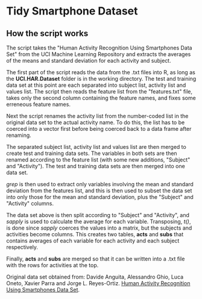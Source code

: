 # Tidy Smartphone Dataset

## How the script works

The script takes the "Human Activity Recognition Using Smartphones Data Set" from the UCI Machine Learning Repository and extracts the averages of the means and standard deviation for each activity and subject.

The first part of the script reads the data from the .txt files into R, as long as the **UCI.HAR.Dataset** folder is in the working directory. The test and training data set at this point are each separated into subject list, activity list and values list. The script then reads the feature list from the "features.txt" file, takes only the second column containing the feature names, and fixes some erreneous feature names.

Next the script renames the activity list from the number-coded list in the original data set to the actual activity name. To do this, the list has to be coerced into a vector first before being coerced back to a data frame after renaming.

The separated subject list, activity list and values list are then merged to create test and training data sets. The variables in both sets are then renamed according to the feature list (with some new additions, "Subject" and "Activity"). The test and training data sets are then merged into one data set.

*grep* is then used to extract only variables involving the mean and standard deviation from the features list, and this is then used to subset the data set into only those for the mean and standard deviation, plus the "Subject" and "Activity" columns.

The data set above is then split according to "Subject" and "Activity", and *sapply* is used to calculate the average for each variable. Transposing, *t()*, is done since *sapply* coerces the values into a matrix, but the subjects and activities become columns. This creates two tables, **acts** and **subs** that contains averages of each variable for each activity and each subject respectively.

Finally, **acts** and **subs** are merged so that it can be written into a .txt file with the rows for activities at the top.

Original data set obtained from:
Davide Anguita, Alessandro Ghio, Luca Oneto, Xavier Parra and Jorge L. Reyes-Ortiz. [Human Activity Recognition Using Smartphones Data Set](http://archive.ics.uci.edu/ml/datasets/Human+Activity+Recognition+Using+Smartphones).